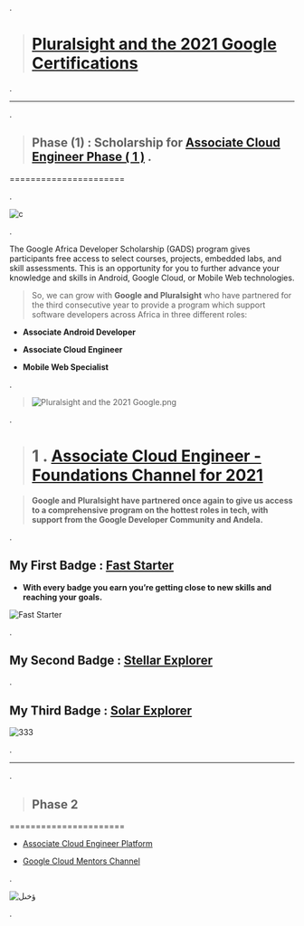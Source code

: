 

.


> # [Pluralsight and the 2021 Google Certifications](https://www.pluralsight.com/partners/google/africa/gads-2021?aid=7014Q0000023RnOQAU&oid=&promo=&utm_campaign=&utm_content=&utm_medium=partner_partner_web_referral&utm_source=&utm_term=)






.

-----------------------------------------------

.

> ## Phase (1) : Scholarship for [Associate Cloud Engineer Phase ( 1 )](https://app.pluralsight.com/profile/nancy-aswad) .



======================


.

![c](https://user-images.githubusercontent.com/36210723/127667796-4677ebfa-fd91-4f3a-9ebb-732145b85140.gif)

.




The Google Africa Developer Scholarship (GADS) program gives participants free access to select courses, projects, embedded labs, and skill assessments. This is an opportunity for you to further advance your knowledge and skills in Android, Google Cloud, or Mobile Web technologies.





> So, we can grow with **Google and Pluralsight** who have partnered for the third consecutive year to provide a program which support software developers across Africa in three different roles:


- **Associate Android Developer**



- **Associate Cloud Engineer**


- **Mobile Web Specialist**



.




> ![Pluralsight and the 2021 Google.png](https://udacity-reviews-uploads.s3.us-west-2.amazonaws.com/_attachments/399095/1619730878/Pluralsight_and_the_2021_Google.png)
> 




.


> # 1 . [Associate Cloud Engineer - Foundations Channel for 2021 ](https://app.pluralsight.com/channels/details/db285911-816c-4297-80e1-ed08e58ce974)




> **Google and Pluralsight have partnered once again to give us  access to a comprehensive program on the hottest roles in tech, with support from the Google Developer Community and Andela.**


.


## My First Badge  : [Fast Starter](https://www.pluralsight.com/achievements?badge=d702b052-cdba-47e8-b72e-97ca70f9966f )



- **With every badge you earn you’re getting close to new skills and reaching your goals.**


![Fast Starter](https://pluralsight2.imgix.net/achievements/assets/badges/2021/viewtime-5-min-2021/enabled-dark.661803.svg)



.

## My Second Badge  : [Stellar Explorer]()



.

## My Third  Badge  : [Solar Explorer](https://www.pluralsight.com/achievements?badge=dfdcd1c4-c188-41e2-95ca-29cdcb85851a)

![333](https://www.pluralsight.com/achievements?badge=dfdcd1c4-c188-41e2-95ca-29cdcb85851a)






.

-----------------------------------------------

.

> ## Phase 2



======================



- [ Associate Cloud Engineer Platform ](https://app.pluralsight.com/search/?q=AWS%20Certified%20Solutions%20Architect%20-%20Associate%20SAA-C02&type=conference%2Cvideo-course%2Cguide%2Cwebinar%2Cpath%2Cassessment&m_sort=relevance&query_id=23ff59af-e6bb-4ea7-b890-3ac4d07bfbe5&source=flyout)


- [Google Cloud Mentors Channel](https://community.andela.com/c/ask-google-cloud-mentors)


.

![ؤخىل](https://user-images.githubusercontent.com/36210723/136195664-c9e84d15-fb0a-48f9-adb8-4a83ca57d143.png)




.
